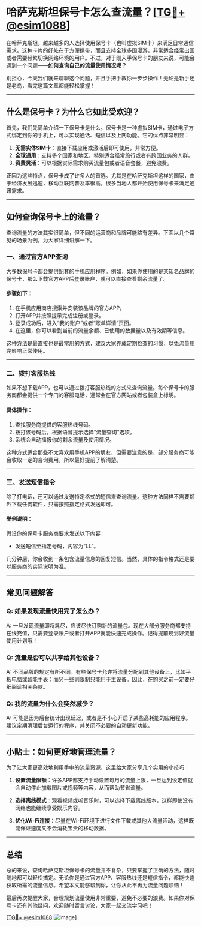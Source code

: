 # 哈萨克斯坦保号卡怎么查流量？[[TG💪+ @esim1088](https://t.me/s/esim1088)]

在哈萨克斯坦，越来越多的人选择使用保号卡（也叫虚拟SIM卡）来满足日常通信需求。这种卡片的好处在于方便携带，而且支持全球多国漫游，非常适合经常出国或者需要频繁切换网络环境的用户。不过，对于刚入手保号卡的朋友来说，可能会遇到一个问题——**如何查询自己的流量使用情况呢？**

别担心，今天我们就来聊聊这个问题，并且手把手教你一步步操作！无论是新手还是老鸟，看完这篇文章都能轻松掌握！

---

## **什么是保号卡？为什么它如此受欢迎？**

首先，我们先简单介绍一下保号卡是什么。保号卡是一种虚拟SIM卡，通过电子方式绑定到你的手机上，可以实现通话、短信以及上网功能。它的优点非常明显：

1. **无需实体SIM卡**：直接下载应用或激活后即可使用，非常方便。
2. **全球通用**：支持多个国家和地区，特别适合经常旅行或者有跨国业务的人群。
3. **资费灵活**：可以根据实际需求购买流量包或者语音套餐，避免浪费。

正因为这些特点，保号卡成了许多人的首选。尤其是在哈萨克斯坦这样的国家，由于经济发展迅速，移动互联网普及率很高，很多当地人都开始使用保号卡来满足通讯需求。

---

## **如何查询保号卡上的流量？**

查询流量的方法其实很简单，但不同的运营商和品牌可能略有差异。下面以几个常见的场景为例，为大家详细讲解一下。

### **一、通过官方APP查询**

大多数保号卡都会提供配套的手机应用程序。例如，如果你使用的是某知名品牌的保号卡，那么下载官方APP后登录账户，就可以直接查看剩余流量了。

#### **步骤如下：**
1. 在手机应用商店搜索并安装该品牌的官方APP。
2. 打开APP并按照提示完成注册或登录。
3. 登录成功后，进入“我的账户”或者“账单详情”页面。
4. 在这里，你可以看到当前的流量余额、已使用的数据量以及有效期等信息。

这种方法是最直接也是最常用的方式，建议大家养成定期检查的习惯，以免流量用完影响正常使用。

---

### **二、拨打客服热线**

如果不想下载APP，也可以通过拨打客服热线的方式来查询流量。每个保号卡的服务商都会提供一个专门的客服电话，通常会在官方网站或者包装盒上标明。

#### **具体操作：**
1. 查找服务商提供的客服热线号码。
2. 拨打该号码后，根据语音提示选择“流量查询”选项。
3. 系统会自动播报你的剩余流量及使用情况。

这种方式适合那些不太喜欢用手机APP的朋友，但需要注意的是，部分服务商可能会收取一定的咨询费用，所以最好提前了解清楚。

---

### **三、发送短信指令**

除了打电话，还可以通过发送特定格式的短信来查询流量。这种方法同样不需要额外下载任何软件，只需按照指定格式发送即可。

#### **举例说明：**
假设你的保号卡服务商要求发送以下内容：
- 发送短信至指定号码，内容为“LL”。

几分钟后，你会收到一条包含流量信息的回复短信。当然，具体的指令格式还是要以服务商的实际说明为准。

---

## **常见问题解答**

### **Q: 如果发现流量快用完了怎么办？**
A: 一旦发现流量即将耗尽，应该尽快订购新的流量包。现在大部分服务商都支持在线充值，只需要登录账户或者打开APP就能快速完成操作。记得提前规划好流量使用计划哦！

### **Q: 流量是否可以共享给其他设备？**
A: 不同品牌的规定有所不同。有些保号卡允许将流量分配到其他设备上，比如平板电脑或智能手表；而另一些则限制只能用于主设备。因此，在购买之前一定要仔细阅读相关条款。

### **Q: 我的流量为什么会突然减少？**
A: 可能是因为后台统计出现延迟，或者是不小心开启了某些高耗能的应用程序。建议定期清理后台运行的程序，并关闭不必要的自动更新功能。

---

## **小贴士：如何更好地管理流量？**

为了让大家更高效地利用手中的流量资源，这里给大家分享几个实用的小技巧：

1. **设置流量限额**：许多APP都支持手动设置每月的流量上限，一旦达到设定值就会自动停止加载图片或视频等内容，从而帮助节省流量。
   
2. **选择离线模式**：观看视频或听音乐时，可以选择下载离线版本，这样即使没有网络也能继续享受娱乐内容。

3. **优化Wi-Fi连接**：尽量在Wi-Fi环境下进行文件下载或其他大流量活动，这样既能保证速度又不会消耗宝贵的移动数据。

---

## **总结**

总的来说，查询哈萨克斯坦保号卡的流量并不复杂，只要掌握了正确的方法，随时随地都可以轻松搞定。无论你是通过官方APP、客服热线还是短信指令，都能快速获取所需的流量信息。希望本文能够帮到你，让你从此不再为流量问题烦恼！

最后再次提醒大家，合理规划流量使用非常重要，避免不必要的浪费。如果你对保号卡还有其他疑问，欢迎随时留言讨论，大家一起交流学习吧！

[[TG💪+ @esim1088](https://t.me/s/esim1088) ![Image](https://i.postimg.cc/4NQfJmqS/Snipaste-2025-05-13-00-14-12.png)]